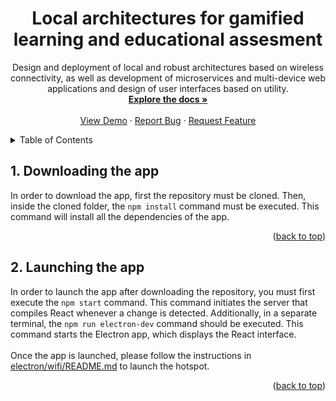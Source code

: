 <div id="top"></div>

<h1 align="center">Local architectures for gamified learning and educational assesment</h1>

  <p align="center">
    Design and deployment of local and robust architectures based on wireless connectivity, as well as development of microservices and multi-device web applications and design of user interfaces based on utility.
    <br />
    <a href="https://github.com/TIGE-UPM/LocalArch"><strong>Explore the docs »</strong></a>
    <br />
    <br />
    <a href="https://github.com/TIGE-UPM/LocalArch">View Demo</a>
    ·
    <a href="https://github.com/TIGE-UPM/LocalArch/issues">Report Bug</a>
    ·
    <a href="https://github.com/TIGE-UPM/LocalArch/issues">Request Feature</a>
  </p>
</div>

<!-- TABLE OF CONTENTS -->
<details>
	<summary>Table of Contents</summary>
	<ol>
		<li>
			<a href="#download">Downloading the app</a>
		</li>
		<li>
			<a href="#launch">Launching the app</a>
		</li>
	</ol>
</details>



<!-- GETTING STARTED -->

<div id="download"></div>

## 1. Downloading the app

In order to download the app, first the repository must be cloned. Then, inside the cloned folder, the ``npm install`` command must be executed. This command will install all the dependencies of the app.

<p align="right">(<a href="#top">back to top</a>)</p>

<div id="launch"></div>

## 2. Launching the app

In order to launch the app after downloading the repository, you must first execute the ``npm start`` command. This command initiates the server that compiles React whenever a change is detected. Additionally, in a separate terminal, the ``npm run electron-dev`` command should be executed. This command starts the Electron app, which displays the React interface. <br/><br/>
Once the app is launched, please follow the instructions in <a href="electron/wifi/README.md">electron/wifi/README.md</a> to launch the hotspot.

<p align="right">(<a href="#top">back to top</a>)</p>
